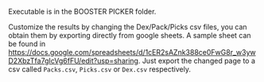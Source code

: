 Executable is in the BOOSTER PICKER folder.

Customize the results by changing the Dex/Pack/Picks csv files, you can obtain them by exporting directly from google sheets.
A sample sheet can be found in https://docs.google.com/spreadsheets/d/1cER2sAZnk388ce0FwG8r_w3ywD2XbzTfa7gIcVg6fFU/edit?usp=sharing.
Just export the changed page to a csv called ```Packs.csv```, ```Picks.csv``` or ```Dex.csv``` respectively.
